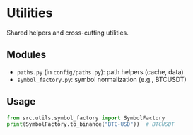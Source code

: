 # Utilities

Shared helpers and cross-cutting utilities.

## Modules
- `paths.py` (in `config/paths.py`): path helpers (cache, data)
- `symbol_factory.py`: symbol normalization (e.g., BTCUSDT)

## Usage
```python
from src.utils.symbol_factory import SymbolFactory
print(SymbolFactory.to_binance("BTC-USD"))  # BTCUSDT
```